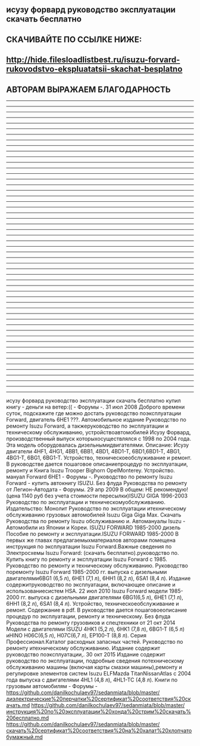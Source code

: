 исузу форвард руководство эксплуатации скачать бесплатно
--------------------------------------------------
СКАЧИВАЙТЕ ПО ССЫЛКЕ НИЖЕ:
--------------------------------------------------
http://hide.filesloadlistbest.ru/isuzu-forvard-rukovodstvo-ekspluatatsii-skachat-besplatno
--------------------------------------------------
АВТОРАМ ВЫРАЖАЕМ БЛАГОДАРНОСТЬ
--------------------------------------------------
--------------------------------------------------
--------------------------------------------------
--------------------------------------------------
--------------------------------------------------
--------------------------------------------------
--------------------------------------------------
--------------------------------------------------
--------------------------------------------------
--------------------------------------------------
--------------------------------------------------
--------------------------------------------------
--------------------------------------------------
--------------------------------------------------
--------------------------------------------------
--------------------------------------------------
--------------------------------------------------
--------------------------------------------------
--------------------------------------------------
--------------------------------------------------
--------------------------------------------------
--------------------------------------------------
--------------------------------------------------
--------------------------------------------------
--------------------------------------------------
--------------------------------------------------
--------------------------------------------------
--------------------------------------------------
--------------------------------------------------
--------------------------------------------------
--------------------------------------------------
--------------------------------------------------
--------------------------------------------------
--------------------------------------------------
--------------------------------------------------
--------------------------------------------------
--------------------------------------------------
--------------------------------------------------
--------------------------------------------------
--------------------------------------------------
--------------------------------------------------
--------------------------------------------------
--------------------------------------------------
--------------------------------------------------
--------------------------------------------------
--------------------------------------------------
--------------------------------------------------
--------------------------------------------------
--------------------------------------------------
--------------------------------------------------
--------------------------------------------------
--------------------------------------------------
--------------------------------------------------
--------------------------------------------------
исузу форвард руководство эксплуатации скачать бесплатно купил книгу - деньги на ветер:(( - Форумы -. 31 июл 2008  Доброго времени суток, подскажите где можно достать руководство поэксплуатации Forward, двигатель 6HE1 ???. Автомобильное издание Руководство по ремонту Isuzu Forward, а такжеруководство по эксплуатации и техническому обслуживанию, устройствоавтомобилей Исузу Форвард, производственный выпуск которыхосуществлялся с 1998 по 2004 года. Эта модель оборудовалась дизельнымидвигателями. Описание: Исузу двигатели 4HF1, 4HG1, 4BB1, 6BB1, 4BD1, 4BD1-T, 6BD1,6BD1-T, 4BG1, 4BG1-T, 6BG1, 6BG1-T. Устройство, техническоеобслуживание и ремонт. В руководстве дается пошаговое описаниепроцедур по эксплуатации, ремонту и Книга Isuzu Trooper Bighorn  OpelMonterey. Устройство. мануал Forward 6HE1 - Форумы -. Руководство по ремонту Isuzu Forward - купить автокнигу ISUZU. Без флуда Руководства по ремонту от Легион-Автодата - Форумы. 29 апр 2009  В общем: НЕ рекомендую! (цена 1140 руб без учета стоимости пересылки)ISUZU GIGA 1996-2003 Руководство по эксплуатации и техническомуобслуживанию. Издательство: Монолит Руководство по эксплуатации итехническому обслуживанию грузовых автомобилей Isuzu Giga  Giga Max. Скачать Руководства по ремонту Isuzu обслуживанию и. Автомануалы Isuzu - Автомобили из Японии и Кореи. ISUZU FORWARD 1985-2000 дизель Пособие по ремонту и эксплуатации.ISUZU FORWARD 1985-2000  В первых же главах предлагаемыхматериалов авторами помещена инструкция по эксплуатации Isuzu Forward.Важные сведения по  Электросхемы Isuzu Forward: (скачать бесплатно).руководство по. Купить книгу по ремонту и эксплуатации Isuzu Forward с 1985. Руководство по ремонту и техническому обслуживанию. Руководство поремонту Isuzu Forward 1985-2000 гг. выпуска с дизельными двигателями6BG1 (6,5 л), 6HE1 (7,1 л), 6HH1 (8,2 л), 6SA1 (8,4 л). Издание содержитруководство по эксплуатации, включающее описание и использованиесистем HSA. 22 июл 2010  Isuzu Forward модели 1985-2000 гг. выпуска с дизельными двигателями 6BG1(6,5 л), 6HE1 (7,1 л), 6HH1 (8,2 л), 6SA1 (8,4 л). Устройство, техническоеобслуживание и ремонт. Содержание в pdf. В руководстве дается пошаговоеописание процедур по эксплуатации, ремонту и техническому. Без флуда Руководства по ремонту грузовиков и спецтехники от
21 окт 2014  Модели c двигателями ISUZU 4HK1 (5,2 л), 6HK1 (7,8 л), 6BG1-T (6,5 л) иHINO H06C(6,5 л), H07C(6,7 л), EP100-T (8,8 л). Серия Профессионал.Каталог расходных запасных частей. Руководство по ремонту итехническому обслуживанию. Издание содержит руководство поэксплуатации,. 30 окт 2015  Издание содержит руководство по эксплуатации, подробные сведения потехническому обслуживанию машины (включая карты смазки машины),ремонту и регулировке элементов систем  Isuzu ELFMazda TitanNissanAtlas с 2004 года выпуска с двигателями 4HL1 (4,8 л), 4HL1-TC (4,8 л). Книги по грузовым автомобилям - Форумы -
https://github.com/danilkochulaev97/sedanmiata/blob/master/диэлектрические%20перчатки%20сертификат%20соответствия%20скачать.md
https://github.com/danilkochulaev97/sedanmiata/blob/master/инструкция%20по%20эксплуатации%20хонда%20стрим%20скачать%20бесплатно.md
https://github.com/danilkochulaev97/sedanmiata/blob/master/скачать%20сертификат%20соответствия%20на%20халат%20хлопчатобумажный.md
